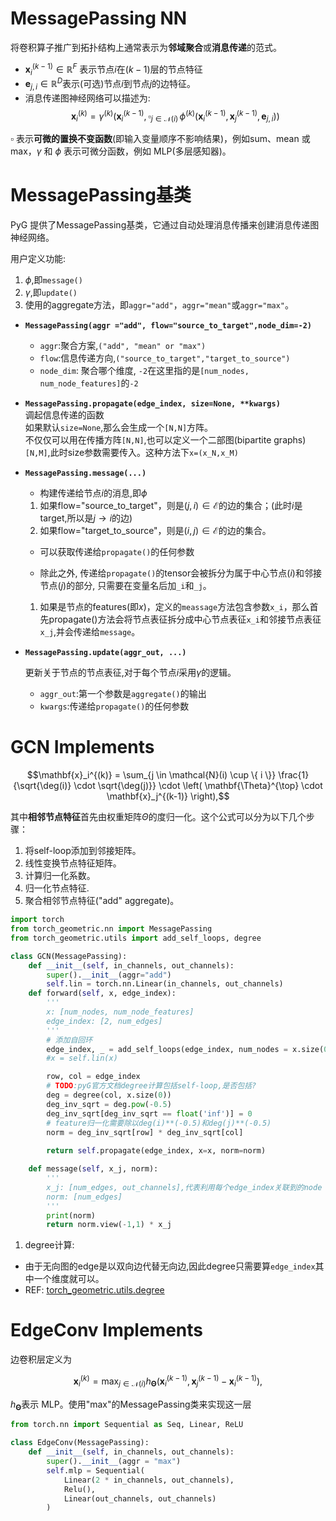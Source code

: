 # MessagePassing NN

将卷积算子推广到拓扑结构上通常表示为**邻域聚合**或**消息传递**的范式。

- $\mathbf{x}^{(k-1)}_i \in \mathbb{R}^F$
表示节点$i$在$(k-1)$层的节点特征
- $\mathbf{e}_{j,i} \in \mathbb{R}^D$表示(可选)节点$i$到节点$j$的边特征。
- 消息传递图神经网络可以描述为:
  $$\mathbf{x}_i^{(k)} = \gamma^{(k)} \left( \mathbf{x}_i^{(k-1)}, \square_{j \in \mathcal{N}(i)} \, \phi^{(k)}\left(\mathbf{x}_i^{(k-1)}, \mathbf{x}_j^{(k-1)},\mathbf{e}_{j,i}\right) \right)$$

$\square$ 表示**可微的置换不变函数**(即输入变量顺序不影响结果)，例如sum、mean 或 max，$\gamma$ 和 $\phi$ 表示可微分函数，例如 MLP(多层感知器)。

# MessagePassing基类
PyG 提供了MessagePassing基类，它通过自动处理消息传播来创建消息传递图神经网络。

用户定义功能:
1. $\phi$,即`message()`
2. $\gamma$,即`update()`
3. 使用的aggregate方法，即`aggr="add"`，`aggr="mean"`或`aggr="max"`。


- **`MessagePassing(aggr ="add", flow="source_to_target",node_dim=-2)`**
  - `aggr`:聚合方案,`("add", "mean" or "max")`
  - `flow`:信息传递方向,`("source_to_target","target_to_source")`
  - `node_dim`: 聚合哪个维度, `-2`在这里指的是`[num_nodes, num_node_features]`的`-2`

- **`MessagePassing.propagate(edge_index, size=None, **kwargs)`**   
    调起信息传递的函数  
    如果默认`size=None`,那么会生成一个`[N,N]`方阵。   
    不仅仅可以用在传播方阵`[N,N]`,也可以定义一个二部图(bipartite graphs)`[N,M]`,此时size参数需要传入。这种方法下`x=(x_N,x_M)`

- **`MessagePassing.message(...)`**
  - 构建传递给节点$i$的消息,即$\phi$
  1) 如果flow="source_to_target"，则是$(j,i)\in\mathcal{E}$的边的集合；(此时$i$是target,所以是$j\rightarrow i$的边)
  2) 如果flow="target_to_source"，则是$(i,j)\in\mathcal{E}$的边的集合。

  - 可以获取传递给`propagate()`的任何参数
  
  - 除此之外, 传递给`propagate()`的tensor会被拆分为属于中心节点($i$)和邻接节点($j$)的部分, 只需要在变量名后加`_i`和`_j`。
  1) 如果是节点的features(即$x$)，定义的`meassage`方法包含参数`x_i`，那么首先propagate()方法会将节点表征拆分成中心节点表征`x_i`和邻接节点表征`x_j`,并会传递给`message`。

- **`MessagePassing.update(aggr_out, ...)`** 

    更新关于节点的节点表征,对于每个节点$i$采用$\gamma$的逻辑。
  - `aggr_out`:第一个参数是`aggregate()`的输出
  - `kwargs`:传递给`propagate()`的任何参数

# GCN Implements
$$\mathbf{x}_i^{(k)} = \sum_{j \in \mathcal{N}(i) \cup \{ i \}} \frac{1}{\sqrt{\deg(i)} \cdot \sqrt{\deg(j)}} \cdot \left( \mathbf{\Theta}^{\top} \cdot \mathbf{x}_j^{(k-1)} \right),$$

其中**相邻节点特征**首先由权重矩阵$\Theta$的度归一化。这个公式可以分为以下几个步骤：

1. 将self-loop添加到邻接矩阵。
2. 线性变换节点特征矩阵。
3. 计算归一化系数。
4. 归一化节点特征.
5. 聚合相邻节点特征("add" aggregate)。

```python
import torch
from torch_geometric.nn import MessagePassing
from torch_geometric.utils import add_self_loops, degree

class GCN(MessagePassing):
    def __init__(self, in_channels, out_channels):
        super().__init__(aggr="add")
        self.lin = torch.nn.Linear(in_channels, out_channels)
    def forward(self, x, edge_index):
        '''
        x: [num_nodes, num_node_features]
        edge_index: [2, num_edges]
        '''
        # 添加自回环
        edge_index, _ = add_self_loops(edge_index, num_nodes = x.size(0))
        #x = self.lin(x)

        row, col = edge_index
        # TODO:pyG官方文档degree计算包括self-loop,是否包括?
        deg = degree(col, x.size(0))
        deg_inv_sqrt = deg.pow(-0.5)
        deg_inv_sqrt[deg_inv_sqrt == float('inf')] = 0
        # feature归一化需要除以deg(i)**(-0.5)和deg(j)**(-0.5)
        norm = deg_inv_sqrt[row] * deg_inv_sqrt[col]
        
        return self.propagate(edge_index, x=x, norm=norm)

    def message(self, x_j, norm):
        '''
        x_j: [num_edges, out_channels],代表利用每个edge_index关联到的node
        norm: [num_edges]
        '''
        print(norm)
        return norm.view(-1,1) * x_j
```
1. degree计算:
- 由于无向图的edge是以双向边代替无向边,因此degree只需要算`edge_index`其中一个维度就可以。
- REF: [torch_geometric.utils.degree](https://pytorch-geometric.readthedocs.io/en/2.0.3/modules/utils.html#torch_geometric.utils.degree)

# EdgeConv Implements

边卷积层定义为

$$\mathbf{x}_i^{(k)} = \max_{j \in \mathcal{N}(i)} h_{\mathbf{\Theta}} \left( \mathbf{x}_i^{(k-1)}, \mathbf{x}_j^{(k-1)} - \mathbf{x}_i^{(k-1)} \right),$$

$h_{\mathbf{\Theta}}$表示 MLP。使用"max"的MessagePassing类来实现这一层

```python
from torch.nn import Sequential as Seq, Linear, ReLU

class EdgeConv(MessagePassing):
    def __init__(self, in_channels, out_channels):
        super().__init__(aggr = "max")
        self.mlp = Sequential(
            Linear(2 * in_channels, out_channels),
            Relu(),
            Linear(out_channels, out_channels)
        )


```